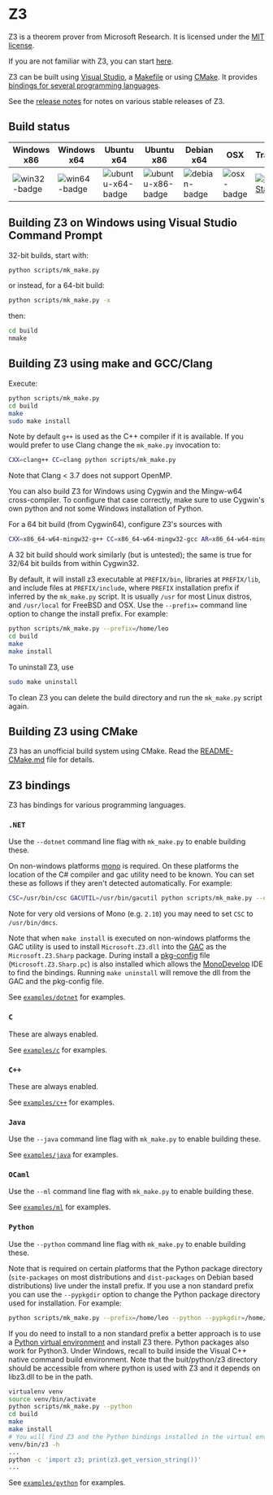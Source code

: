 # Z3

Z3 is a theorem prover from Microsoft Research. It is licensed
under the [MIT license](LICENSE.txt).

If you are not familiar with Z3, you can start [here](https://github.com/Z3Prover/z3/wiki#background).

Z3 can be built using [Visual Studio][1], a [Makefile][2] or using [CMake][3]. It provides
[bindings for several programming languages][4].

See the [release notes](RELEASE_NOTES) for notes on various stable releases of Z3.

## Build status

| Windows x86 | Windows x64 | Ubuntu x64 | Ubuntu x86 | Debian x64 | OSX | TravisCI |
| ----------- | ----------- | ---------- | ---------- | ---------- | --- | -------- |
![win32-badge](https://cz3.visualstudio.com/_apis/public/build/definitions/bf14bcc7-ebd4-4240-812c-5972fa59e0ad/4/badge) | ![win64-badge](https://cz3.visualstudio.com/_apis/public/build/definitions/bf14bcc7-ebd4-4240-812c-5972fa59e0ad/7/badge) | ![ubuntu-x64-badge](https://cz3.visualstudio.com/_apis/public/build/definitions/bf14bcc7-ebd4-4240-812c-5972fa59e0ad/3/badge) | ![ubuntu-x86-badge](https://cz3.visualstudio.com/_apis/public/build/definitions/bf14bcc7-ebd4-4240-812c-5972fa59e0ad/6/badge) | ![debian-badge](https://cz3.visualstudio.com/_apis/public/build/definitions/bf14bcc7-ebd4-4240-812c-5972fa59e0ad/5/badge) | ![osx-badge](https://cz3.visualstudio.com/Z3/_build/index?definitionId=2) | [![Build Status](https://travis-ci.org/Z3Prover/z3.svg?branch=master)](https://travis-ci.org/Z3Prover/z3)

[1]: #building-z3-on-windows-using-visual-studio-command-prompt
[2]: #building-z3-using-make-and-gccclang
[3]: #building-z3-using-cmake
[4]: #z3-bindings

## Building Z3 on Windows using Visual Studio Command Prompt

32-bit builds, start with:

```bash
python scripts/mk_make.py
```

or instead, for a 64-bit build:

```bash
python scripts/mk_make.py -x
```

then:

```bash
cd build
nmake
```

## Building Z3 using make and GCC/Clang

Execute:

```bash
python scripts/mk_make.py
cd build
make
sudo make install
```

Note by default ``g++`` is used as the C++ compiler if it is available. If you
would prefer to use Clang change the ``mk_make.py`` invocation to:

```bash
CXX=clang++ CC=clang python scripts/mk_make.py
```

Note that Clang < 3.7 does not support OpenMP.

You can also build Z3 for Windows using Cygwin and the Mingw-w64 cross-compiler.
To configure that case correctly, make sure to use Cygwin's own python and not
some Windows installation of Python.

For a 64 bit build (from Cygwin64), configure Z3's sources with
```bash
CXX=x86_64-w64-mingw32-g++ CC=x86_64-w64-mingw32-gcc AR=x86_64-w64-mingw32-ar python scripts/mk_make.py
```
A 32 bit build should work similarly (but is untested); the same is true for 32/64 bit builds from within Cygwin32.

By default, it will install z3 executable at ``PREFIX/bin``, libraries at
``PREFIX/lib``, and include files at ``PREFIX/include``, where ``PREFIX``
installation prefix if inferred by the ``mk_make.py`` script. It is usually
``/usr`` for most Linux distros, and ``/usr/local`` for FreeBSD and OSX. Use
the ``--prefix=`` command line option to change the install prefix. For example:

```bash
python scripts/mk_make.py --prefix=/home/leo
cd build
make
make install
```

To uninstall Z3, use

```bash
sudo make uninstall
```

To clean Z3 you can delete the build directory and run the ``mk_make.py`` script again.

## Building Z3 using CMake

Z3 has an unofficial build system using CMake. Read the [README-CMake.md](README-CMake.md)
file for details.

## Z3 bindings

Z3 has bindings for various programming languages.

### ``.NET``

Use the ``--dotnet`` command line flag with ``mk_make.py`` to enable building these.

On non-windows platforms [mono](http://www.mono-project.com/) is required. On these
platforms the location of the C# compiler and gac utility need to be known. You
can set these as follows if they aren't detected automatically. For example:

```bash
CSC=/usr/bin/csc GACUTIL=/usr/bin/gacutil python scripts/mk_make.py --dotnet
```

Note for very old versions of Mono (e.g. ``2.10``) you may need to set ``CSC``
to ``/usr/bin/dmcs``.

Note that when ``make install`` is executed on non-windows platforms the GAC
utility is used to install ``Microsoft.Z3.dll`` into the
[GAC](http://www.mono-project.com/docs/advanced/assemblies-and-the-gac/) as the
``Microsoft.Z3.Sharp`` package. During install a
[pkg-config](http://www.freedesktop.org/wiki/Software/pkg-config/) file
(``Microsoft.Z3.Sharp.pc``) is also installed which allows the
[MonoDevelop](http://www.monodevelop.com/) IDE to find the bindings. Running
``make uninstall`` will remove the dll from the GAC and the pkg-config file.

See [``examples/dotnet``](examples/dotnet) for examples.

### ``C``

These are always enabled.

See [``examples/c``](examples/c) for examples.

### ``C++``

These are always enabled.

See [``examples/c++``](examples/c++) for examples.

### ``Java``

Use the ``--java`` command line flag with ``mk_make.py`` to enable building these.

See [``examples/java``](examples/java) for examples.

### ``OCaml``

Use the ``--ml`` command line flag with ``mk_make.py`` to enable building these.

See [``examples/ml``](examples/ml) for examples.

### ``Python``

Use the ``--python`` command line flag with ``mk_make.py`` to enable building these.

Note that is required on certain platforms that the Python package directory
(``site-packages`` on most distributions and ``dist-packages`` on Debian based
distributions) live under the install prefix. If you use a non standard prefix
you can use the ``--pypkgdir`` option to change the Python package directory
used for installation. For example:

```bash
python scripts/mk_make.py --prefix=/home/leo --python --pypkgdir=/home/leo/lib/python-2.7/site-packages
```

If you do need to install to a non standard prefix a better approach is to use
a [Python virtual environment](https://virtualenv.readthedocs.org/en/latest/)
and install Z3 there. Python packages also work for Python3.
Under Windows, recall to build inside the Visual C++ native command build environment.
Note that the buit/python/z3 directory should be accessible from where python is used with Z3 
and it depends on libz3.dll to be in the path.

```bash
virtualenv venv
source venv/bin/activate
python scripts/mk_make.py --python
cd build
make
make install
# You will find Z3 and the Python bindings installed in the virtual environment
venv/bin/z3 -h
...
python -c 'import z3; print(z3.get_version_string())'
...
```

See [``examples/python``](examples/python) for examples.

